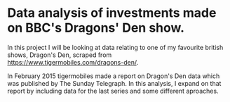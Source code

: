 # Data analysis of investments made on BBC's Dragons' Den show.
In this project I will be looking at data relating to one of my favourite british shows, Dragon's Den, scraped from https://www.tigermobiles.com/dragons-den/. 

In February 2015 tigermobiles made a report on Dragon's Den data which was published by The Sunday Telegraph.
In this analysis, I expand on that report by including data for the last series and some different aproaches.
